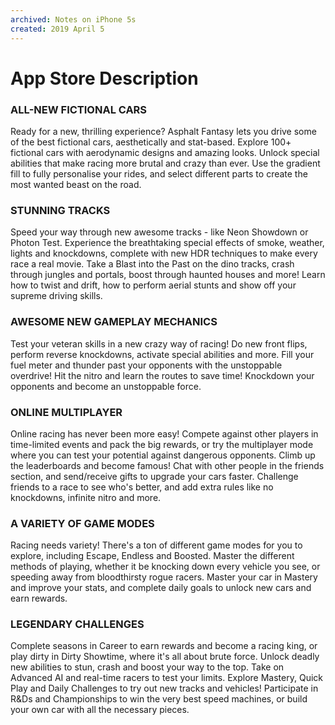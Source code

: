 ```yaml
---
archived: Notes on iPhone 5s
created: 2019 April 5
---
```


# App Store Description

### ALL-NEW FICTIONAL CARS
Ready for a new, thrilling experience? Asphalt Fantasy lets you drive some of the best fictional cars, aesthetically and stat-based. Explore 100+ fictional cars with aerodynamic designs and amazing looks. Unlock special abilities that make racing more brutal and crazy than ever. Use the gradient fill to fully personalise your rides, and select different parts to create the most wanted beast on the road.

### STUNNING TRACKS
Speed your way through new awesome tracks - like Neon Showdown or Photon Test. Experience the breathtaking special effects of smoke, weather, lights and knockdowns, complete with new HDR techniques to make every race a real movie. Take a Blast into the Past on the dino tracks, crash through jungles and portals, boost through haunted houses and more! Learn how to twist and drift, how to perform aerial stunts and show off your supreme driving skills. 

### AWESOME NEW GAMEPLAY MECHANICS
Test your veteran skills in a new crazy way of racing! Do new front flips, perform reverse knockdowns, activate special abilities and more. Fill your fuel meter and thunder past your opponents with the unstoppable overdrive! Hit the nitro and learn the routes to save time! Knockdown your opponents and become an unstoppable force.

### ONLINE MULTIPLAYER
Online racing has never been more easy! Compete against other players in time-limited events and pack the big rewards, or try the multiplayer mode where you can test your potential against dangerous opponents. Climb up the leaderboards and become famous! Chat with other people in the friends section, and send/receive gifts to upgrade your cars faster. Challenge friends to a race to see who's better, and add extra rules like no knockdowns, infinite nitro and more.

### A VARIETY OF GAME MODES
Racing needs variety! There's a ton of different game modes for you to explore, including Escape, Endless and Boosted. Master the different methods of playing, whether it be knocking down every vehicle you see, or speeding away from bloodthirsty rogue racers. Master your car in Mastery and improve your stats, and complete daily goals to unlock new cars and earn rewards.

### LEGENDARY CHALLENGES
Complete seasons in Career to earn rewards and become a racing king, or play dirty in Dirty Showtime, where it's all about brute force. Unlock deadly new abilities to stun, crash and boost your way to the top. Take on Advanced AI and real-time racers to test your limits. Explore Mastery, Quick Play and Daily Challenges to try out new tracks and vehicles! Participate in R&Ds and Championships to win the very best speed machines, or build your own car with all the necessary pieces.
